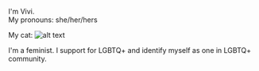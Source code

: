 I'm Vivi.  
My pronouns: she/her/hers

My cat: 
![alt text](https://github.com/gtb-2022-liu-yuwei/.github/blob/main/profile/cat.HEIC)

I'm a feminist.
I support for LGBTQ+ and identify myself as one in LGBTQ+ community.
